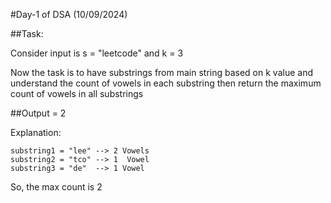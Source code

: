 #Day-1 of DSA (10/09/2024)

##Task:

Consider input is s = "leetcode" and k = 3

Now the task is to have substrings from main string based on k value and understand the count of vowels in each substring then return the maximum count of vowels in all substrings

##Output = 2

Explanation: 

    substring1 = "lee" --> 2 Vowels
    substring2 = "tco" --> 1  Vowel
    substring3 = "de"  --> 1 Vowel

So, the max count is 2